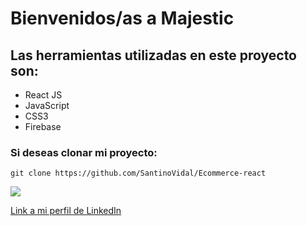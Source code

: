 # Bienvenidos/as a Majestic

## Las herramientas utilizadas en este proyecto son:

- React JS
- JavaScript
- CSS3
- Firebase

### Si deseas clonar mi proyecto:

```
git clone https://github.com/SantinoVidal/Ecommerce-react
```

![](https://res.cloudinary.com/dhghrffht/image/upload/v1688514338/majestic-removebg-preview_1_rhpn4n.png)

[Link a mi perfil de LinkedIn](https://www.linkedin.com/in/santino-vidal-gallea/)
